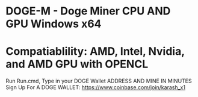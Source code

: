 # DOGE-M - Doge Miner CPU AND GPU Windows x64
# Compatiablility: AMD, Intel, Nvidia, and AMD GPU with OPENCL
Run Run.cmd, Type in your DOGE Wallet ADDRESS AND MINE IN MINUTES
Sign Up For A DOGE WALLET:
https://www.coinbase.com/join/karash_x1
